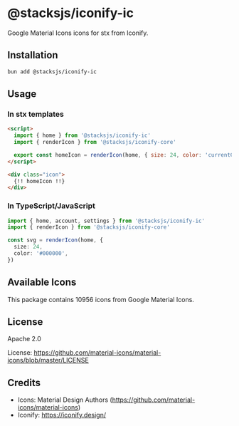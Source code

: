 # @stacksjs/iconify-ic

Google Material Icons icons for stx from Iconify.

## Installation

```bash
bun add @stacksjs/iconify-ic
```

## Usage

### In stx templates

```html
<script>
  import { home } from '@stacksjs/iconify-ic'
  import { renderIcon } from '@stacksjs/iconify-core'

  export const homeIcon = renderIcon(home, { size: 24, color: 'currentColor' })
</script>

<div class="icon">
  {!! homeIcon !!}
</div>
```

### In TypeScript/JavaScript

```typescript
import { home, account, settings } from '@stacksjs/iconify-ic'
import { renderIcon } from '@stacksjs/iconify-core'

const svg = renderIcon(home, {
  size: 24,
  color: '#000000',
})
```

## Available Icons

This package contains 10956 icons from Google Material Icons.

## License

Apache 2.0

License: https://github.com/material-icons/material-icons/blob/master/LICENSE

## Credits

- Icons: Material Design Authors (https://github.com/material-icons/material-icons)
- Iconify: https://iconify.design/
